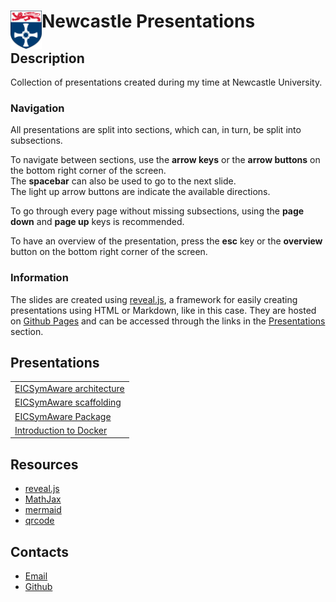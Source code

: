 # <img id="home-icon" src="vendor/img/newcastle-logo.svg" align="left" width="50em" alt="Icon"> Newcastle Presentations

<!-- New section -->

## Description

Collection of presentations created during my time at Newcastle University.

<!-- New subsection -->

### Navigation

All presentations are split into sections, which can, in turn, be split into subsections.

To navigate between sections, use the **arrow keys** or the **arrow buttons** on the bottom right corner of the screen.  
The **spacebar** can also be used to go to the next slide.  
The light up arrow buttons are indicate the available directions.

<!-- .element: class="fragment" -->

To go through every page without missing subsections, using the **page down** and **page up** keys is recommended.

<!-- .element: class="fragment" -->

To have an overview of the presentation, press the **esc** key or the **overview** button on the bottom right corner of the screen.

<!-- .element: class="fragment" -->

<!-- New subsection -->

### Information

The slides are created using [reveal.js](https://revealjs.com/), a framework for easily creating presentations using HTML or Markdown, like in this case.
They are hosted on [Github Pages](https://pages.github.com/) and can be accessed through the links in the [Presentations](#presentations) section.

<!-- New section -->

## Presentations

<div class="scrollable">

|                                                                    |
| ------------------------------------------------------------------ |
| [EICSymAware architecture](presentations/EICSymAware-architecture) |
| [EICSymAware scaffolding](presentations/EICSymAware-scaffolding)   |
| [EICSymAware Package](presentations/EICSymAware-package)           |
| [Introduction to Docker](presentations/Docker-Introduction)        |

</div>

<!-- New section -->

## Resources

- [reveal.js](https://revealjs.com/)
- [MathJax](https://www.mathjax.org/)
- [mermaid](https://mermaid-js.github.io/mermaid/#/)
- [qrcode](https://davidshimjs.github.io/qrcodejs/)

<!-- New section -->

## Contacts

- [Email](mailto:e.casablanca2@newcastle.ac.uk)
- [Github](https://github.com/TendTo)
